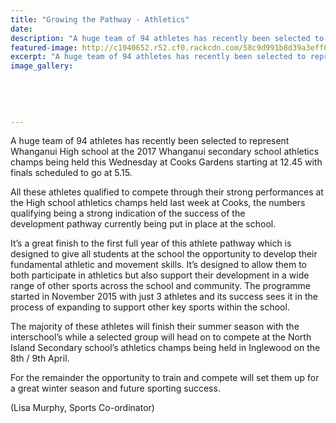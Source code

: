 ```yaml
---
title: "Growing the Pathway - Athletics"
date: 
description: "A huge team of 94 athletes has recently been selected to represent Whanganui High school at the 2017 Whanganui secondary school athletics champs being held this Wednesday at Cooks Gardens..."
featured-image: http://c1940652.r52.cf0.rackcdn.com/58c9d991b8d39a3eff0046df/Growing-the-Pathway-photo-2.jpg
excerpt: "A huge team of 94 athletes has recently been selected to represent Whanganui High school at the 2017 Whanganui secondary school athletics champs being held this Wednesday at Cooks Gardens starting at 12.45 with finals scheduled to go at 5.15."
image_gallery:
    
    
    
    
    
---
```


<p>A huge team of 94 athletes has recently been selected to represent Whanganui High school at the 2017 Whanganui secondary school athletics champs being held this Wednesday at Cooks Gardens starting at 12.45 with finals scheduled to go at 5.15.</p>
<p>All these athletes qualified to compete through their strong performances at the High school athletics champs held last week at Cooks, the numbers qualifying being a strong indication of the success of the development<span class="text_exposed_show">&nbsp;pathway currently being put in place at the school.</span></p>
<div class="text_exposed_show">
<p>It&rsquo;s a great finish to the first full year of this athlete pathway which is designed to give all students at the school the opportunity to develop their fundamental athletic and movement skills. It&rsquo;s designed to allow them to both participate in athletics but also support their development in a wide range of other sports across the school and community. The programme started in November 2015 with just 3 athletes and its success sees it in the process of expanding to support other key sports within the school.</p>
<p>The majority of these athletes will finish their summer season with the interschool&rsquo;s while a selected group will head on to compete at the North Island Secondary school&rsquo;s athletics champs being held in Inglewood on the 8th / 9th April.</p>
<p>For the remainder the opportunity to train and compete will set them up for a great winter season and future sporting success.</p>
<p>(Lisa Murphy, Sports Co-ordinator)</p>
</div>

